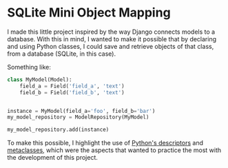 # SQLite Mini Object Mapping


I made this little project inspired by the way Django connects models to a database. With this in mind, I wanted to make it possible that by declaring and using Python classes, I could save and retrieve objects of that class, from a database (SQLite, in this case).

Something like:

```python
class MyModel(Model):
    field_a = Field('field_a', 'text')
    field_b = Field('field_b', 'text')


instance = MyModel(field_a='foo', field_b='bar')
my_model_repository = ModelRepository(MyModel)

my_model_repository.add(instance)
``` 

To make this possible, I highlight the use of [Python's descriptors](https://docs.python.org/3/howto/descriptor.html) and [metaclasses](https://www.python.org/doc/essays/metaclasses/), which were the aspects that wanted to practice the most with the development of this project.
